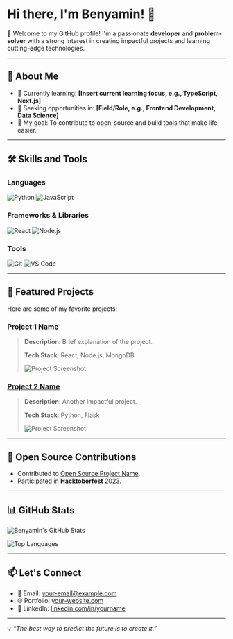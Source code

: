 # Hi there, I'm Benyamin! 👋

🌟 Welcome to my GitHub profile! I'm a passionate **developer** and **problem-solver** with a strong interest in creating impactful projects and learning cutting-edge technologies. 

---

## 🚀 About Me
- 🌱 Currently learning: **[Insert current learning focus, e.g., TypeScript, Next.js]**
- 💼 Seeking opportunities in: **[Field/Role, e.g., Frontend Development, Data Science]**
- 🎯 My goal: To contribute to open-source and build tools that make life easier.

---

## 🛠️ Skills and Tools
### Languages
![Python](https://img.shields.io/badge/Python-3776AB?style=for-the-badge&logo=python&logoColor=white)
![JavaScript](https://img.shields.io/badge/JavaScript-F7DF1E?style=for-the-badge&logo=javascript&logoColor=black)

### Frameworks & Libraries
![React](https://img.shields.io/badge/React-61DAFB?style=for-the-badge&logo=react&logoColor=black)
![Node.js](https://img.shields.io/badge/Node.js-339933?style=for-the-badge&logo=node.js&logoColor=white)

### Tools
![Git](https://img.shields.io/badge/Git-F05032?style=for-the-badge&logo=git&logoColor=white)
![VS Code](https://img.shields.io/badge/VS%20Code-007ACC?style=for-the-badge&logo=visual-studio-code&logoColor=white)

---

## 📌 Featured Projects
Here are some of my favorite projects:

### [Project 1 Name](https://github.com/BenyaminHossein-zadeh/project1)
> **Description**: Brief explanation of the project.
> 
> **Tech Stack**: React, Node.js, MongoDB
>
> ![Project Screenshot](https://via.placeholder.com/800x400?text=Project+1+Screenshot)

### [Project 2 Name](https://github.com/BenyaminHossein-zadeh/project2)
> **Description**: Another impactful project.
>
> **Tech Stack**: Python, Flask
>
> ![Project Screenshot](https://via.placeholder.com/800x400?text=Project+2+Screenshot)

---

## 🌟 Open Source Contributions
- Contributed to [Open Source Project Name](https://github.com/example/repo).
- Participated in **Hacktoberfest** 2023.

---

## 📊 GitHub Stats
![Benyamin's GitHub Stats](https://github-readme-stats.vercel.app/api?username=BenyaminHossein-zadeh&show_icons=true&theme=radical)

![Top Languages](https://github-readme-stats.vercel.app/api/top-langs/?username=BenyaminHossein-zadeh&layout=compact&theme=radical)

---

## 📫 Let's Connect
- 📧 Email: [your-email@example.com](mailto:your-email@example.com)
- 🌐 Portfolio: [your-website.com](https://your-website.com)
- 💼 LinkedIn: [linkedin.com/in/yourname](https://linkedin.com/in/yourname)

---

💡 *“The best way to predict the future is to create it.”*
